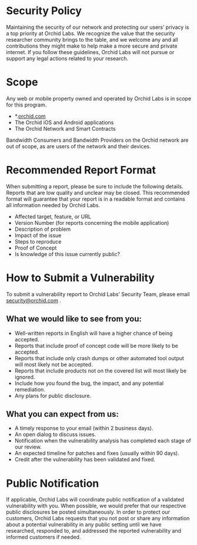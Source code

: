 # Security Policy
Maintaining the security of our network and protecting our users’ privacy is a top priority at Orchid Labs. We recognize the value that the security researcher community brings to the table, and we welcome any and all contributions they might make to help make a more secure and private internet.
If you follow these guidelines, Orchid Labs will not pursue or support any legal actions related to your research.


# Scope

Any web or mobile property owned and operated by Orchid Labs is in scope for this program.

*   *.[orchid.com](http://orchid.com)
*   The Orchid iOS and Android applications
*   The Orchid Network and Smart Contracts

Bandwidth Consumers and Bandwidth Providers on the Orchid network are out of scope, as are users of the network and their devices.


# Recommended Report Format

When submitting a report, please be sure to include the following details. Reports that are low quality and unclear may be closed. This recommended format will guarantee that your report is in a readable format and contains all information needed by Orchid Labs.

*   Affected target, feature, or URL
*   Version Number (for reports concerning the mobile application)
*   Description of problem
*   Impact of the issue
*   Steps to reproduce
*   Proof of Concept
*   Is knowledge of this issue currently public?


# How to Submit a Vulnerability
To submit a vulnerability report to Orchid Labs’ Security Team, please email security@orchid.com .


## What we would like to see from you:

*   Well-written reports in English will have a higher chance of being accepted.
*   Reports that include proof of concept code will be more likely to be accepted.
*   Reports that include only crash dumps or other automated tool output will most likely not be accepted. 
*   Reports that include products not on the covered list will most likely be ignored.
*   Include how you found the bug, the impact, and any potential remediation.
*   Any plans for public disclosure.


## What you can expect from us:

*   A timely response to your email (within 2 business days).
*   An open dialog to discuss issues.
*   Notification when the vulnerability analysis has completed each stage of our review.
*   An expected timeline for patches and fixes (usually within 90 days).
*   Credit after the vulnerability has been validated and fixed.


# Public Notification

If applicable, Orchid Labs will coordinate public notification of a validated vulnerability with you. When possible, we would prefer that our respective public disclosures be posted simultaneously.
In order to protect our customers, Orchid Labs requests that you not post or share any information about a potential vulnerability in any public setting until we have researched, responded to, and addressed the reported vulnerability and informed customers if needed.
